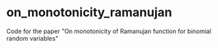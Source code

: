 # on_monotonicity_ramanujan
Code for the paper "On monotonicity of Ramanujan function for binomial random variables"
